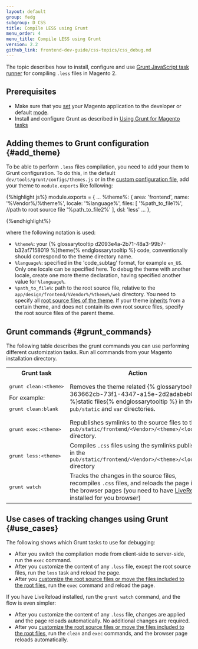 ```yaml
---
layout: default
group: fedg
subgroup: D_CSS
title: Compile LESS using Grunt
menu_order: 4
menu_title: Compile LESS using Grunt
version: 2.2
github_link: frontend-dev-guide/css-topics/css_debug.md
---
```


The topic describes how to install, configure and use [Grunt JavaScript task runner](http://gruntjs.com/) for compiling `.less` files in Magento 2.

## Prerequisites


- Make sure that you [set]({{page.baseurl}}config-guide/cli/config-cli-subcommands-mode.html) your Magento application to the developer or default [mode]({{page.baseurl}}config-guide/bootstrap/magento-modes.html).
- Install and configure Grunt as described in [Using Grunt for Magento tasks]({{page.baseurl}}frontend-dev-guide/tools/using_grunt.html)


## Adding themes to Grunt configuration {#add_theme}

To be able to perform `.less` files compilation, you need to add your them to Grunt configuration. To do this, in the default `dev/tools/grunt/configs/themes.js` or in the [custom configuration file]({{page.baseurl}}frontend-dev-guide/tools/using_grunt.html#grunt_config), add your theme to `module.exports` like following:

{%highlight js%}
module.exports = {
    ...
    %theme%: {
        area: 'frontend',
        name: '%Vendor%/%theme%',
        locale: '%language%',
        files: [
            '%path_to_file1%', //path to root source file
            '%path_to_file2%'
        ],
        dsl: 'less'
    ...
    },

{%endhighlight%}

where the following notation is used:

* `%theme%`: your {% glossarytooltip d2093e4a-2b71-48a3-99b7-b32af7158019 %}theme{% endglossarytooltip %} code, conventionally should correspond to the theme directory name.
* `%language%`: specified in the 'code_subtag' format, for example `en_US`. Only one locale can be specified here. To debug the theme with another locale, create one more theme declaration, having specified another value for `%language%`.
* `%path_to_file%`: path to the root source file, relative to the `app/design/frontend/%Vendor%/%theme%/web` directory. You need to specify all [root source files of the theme]({{page.baseurl}}frontend-dev-guide/css-topics/css-preprocess.html#css_preprocess_terms). If your theme [inherits]({{page.baseurl}}frontend-dev-guide/themes/theme-inherit.html) from a certain theme, and does not contain its own root source files, specify the root source files of the parent theme.

## Grunt commands {#grunt_commands}

The following table describes the grunt commands you can use performing different customization tasks. Run all commands from your Magento installation directory.

<table>
<tr>
<th>
Grunt task
</th>
<th>
Action
</th>
</tr>
<tr>
<td>
<pre>
grunt clean:&lt;theme&gt;
</pre>
For example:
<pre>
grunt clean:blank
</pre>
</td>
<td>
Removes the theme related {% glossarytooltip 363662cb-73f1-4347-a15e-2d2adabeb0c2 %}static files{% endglossarytooltip %} in the <code>pub/static</code> and <code>var</code> directories.
</td>
</tr>
<tr>
<td>
<pre>
grunt exec:&lt;theme&gt;
</pre>
</td>
<td>
Republishes symlinks to the source files to the <code>pub/static/frontend/&lt;Vendor&gt;/&lt;theme&gt;/&lt;locale&gt;</code> directory.
</td>
</tr>
<tr>
<td>
<pre>
grunt less:&lt;theme&gt;
</pre>
</td>
<td>
Compiles <code>.css</code> files using the symlinks published in the <code>pub/static/frontend/&lt;Vendor&gt;/&lt;theme&gt;/&lt;locale&gt;</code> directory
</td>
</tr>
<tr>
<td>
<pre>
grunt watch
</pre>
</td>
<td>
Tracks the changes in the source files, recompiles <code>.css</code> files, and reloads the page in the browser pages
(you need to have <a href="#livereload">LiveReload</a> installed for you browser)
</td>
</tr>
</table>

## Use cases of tracking changes using Grunt {#use_cases}

The following shows which Grunt tasks to use for debugging:

<ul>
<li>After you switch the compilation mode from client-side to server-side, run the <code>exec</code> command.</li>
<li>
After you customize the content of any <code>.less</code> file, except the root source files, run the <code>less</code> task and reload the page. </li>
<li>After you <a href="#css_exception">customize the root source files or move the files included to the root files</a>, run the <code>exec</code> command and reload the page.</li>
</ul>

If you have LiveReload installed, run the <code>grunt watch</code> command, and the flow is even simpler:
<ul>
<li>
After you customize the content of any <code>.less</code> file, changes are applied and the page reloads automatically. No additional changes are required.</li>

<li>After you <a href="#css_exception">customize the root source files or move the files included to the root files</a>, run the <code>clean</code> and <code>exec</code> commands, and the browser page reloads automatically.</li>

</ul>
